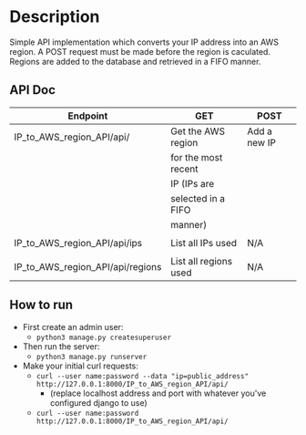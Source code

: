 # Description

Simple API implementation which converts your IP address into an AWS region. A POST request must be made before the region is caculated.
Regions are added to the database and retrieved in a FIFO manner. 

## API Doc

| Endpoint                        | GET                  | POST          |
| -------                         | ---                  | ---           |
| IP_to_AWS_region_API/api/       | Get the AWS region   | Add a new IP  |
|                                 | for the most recent  |               |
|                                 | IP (IPs are          |               |
|                                 | selected in a FIFO   |               |
|                                 | manner)              |               |
|                                 |                      |               |
| IP_to_AWS_region_API/api/ips    | List all IPs used    |   N/A         | (coming soon)
|                                 |                      |               |
| IP_to_AWS_region_API/api/regions| List all regions used|   N/A         | (coming soon)

## How to run

* First create an admin user:
  * `python3 manage.py createsuperuser`
* Then run the server:
  * `python3 manage.py runserver`
* Make your initial curl requests:
  * `curl --user name:password --data "ip=public_address" http://127.0.0.1:8000/IP_to_AWS_region_API/api/`
    * (replace localhost address and port with whatever you've configured django to use)
  * `curl --user name:password http://127.0.0.1:8000/IP_to_AWS_region_API/api/ `